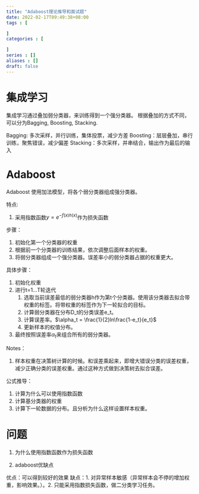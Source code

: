 ```yaml
---
title: "Adaboost理论推导和面试题"
date: 2022-02-17T09:49:38+08:00
tags : [

]
categories : [

]
series : []
aliases : []
draft: false
---
```


# 集成学习

集成学习通过叠加弱分类器，来训练得到一个强分类器。
根据叠加的方式不同，可以分为Bagging, Boosting, Stacking.

Bagging: 多次采样，并行训练，集体投票，减少方差
Boosting：层层叠加，串行训练，聚焦错误，减少偏差
Stacking：多次采样，并串结合，输出作为最后的输入


# Adaboost

Adaboost 使用加法模型，将各个弱分类器组成强分类器。

特点:
1. 采用指数函数$y=e^{-f(x)h(x)}$作为损失函数

步骤：
1. 初始化第一个分类器的权重
2. 根据前一个分类器的训练结果，依次调整后面样本的权重。
3. 将弱分类器组成一个强分类器。误差率小的弱分类器占据的权重更大。

具体步骤：
1. 初始化权重
2. 进行t=1...T轮迭代
   1. 选取当前误差最低的弱分类器h作为第t个分类器。使用该分类器去拟合带权重的标签。将带权重的标签作为下一轮拟合的目标。
   2. 计算弱分类器在分布D_t的分类误差e_t。
   3. 计算误差率。$\alpha_t = \frac{1}{2}ln\frac{1-e_t}{e_t}$
   4. 更新样本的权值分布。
3. 最终按照误差率$\alpha_t$来组合所有的弱分类器。

Notes：

1. 样本权重在决策树计算的时候。和误差乘起来，即增大错误分类的误差权重，减少正确分类的误差权重。通过这种方式做到决策树去拟合误差。

公式推导：
1. 计算为什么可以使用指数函数
2. 计算基分类器的权重
3. 计算下一轮数据的分布。且分析为什么这样设置样本权重。


# 问题
1. 为什么使用指数函数作为损失函数



2. adaboost优缺点

优点：可以得到较好的效果
缺点：1. 对异常样本敏感（异常样本会不停的增加权重，影响效果。）。2. 只能采用指数损失函数，做二分类学习任务。